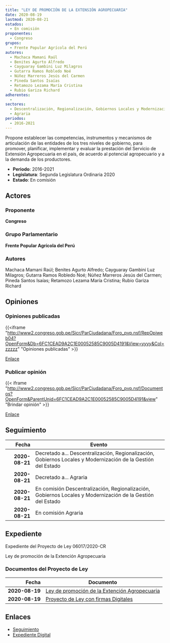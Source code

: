 ```yaml
---
title: "LEY DE PROMOCIÓN DE LA EXTENSIÓN AGROPECUARIA"
date: 2020-08-19
lastmod: 2020-08-21
estados: 
  - En comisión
proponentes: 
  - Congreso
grupos: 
  - Frente Popular Agrícola del Perú
autores: 
  - Machaca Mamani Raúl
  - Benites Agurto Alfredo
  - Cayguaray Gambini Luz Milagros
  - Gutarra Ramos Robledo Noé
  - Núñez Marreros Jesús del Carmen
  - Pineda Santos Isaías
  - Retamozo Lezama María Cristina
  - Rubio Gariza Richard
adherentes: 
  - 
sectores: 
  - Descentralización, Regionalización, Gobiernos Locales y Modernización de la Gestión del Estado
  - Agraria
periodos: 
  - 2016-2021
---
```


Propone establecer las competencias, instrumentos y mecanismos de articulación de las entidades de los tres niveles de gobierno, para promover, planificar, implementar y evaluar la prestación del Servicio de Extensión Agropecuaria en el país, de acuerdo al potencial agropecuario y a la demanda de los productores.

- **Periodo**: 2016-2021
- **Legislatura**: Segunda Legislatura Ordinaria 2020
- **Estado**: En comisión

## Actores

### Proponente

**Congreso**

### Grupo Parlamentario

**Frente Popular Agrícola del Perú**

### Autores

Machaca Mamani Raúl; Benites Agurto Alfredo; Cayguaray Gambini Luz Milagros; Gutarra Ramos Robledo Noé; Núñez Marreros Jesús del Carmen; Pineda Santos Isaías; Retamozo Lezama María Cristina; Rubio Gariza Richard


## Opiniones

### Opiniones publicadas

{{<iframe "http://www2.congreso.gob.pe/Sicr/ParCiudadana/Foro_pvp.nsf/RepOpiweb04?OpenForm&Db=6FC1CEAD9A2C1E00052585C9005D4191&View=yyyy&Col=zzzzz" "Opiniones publicadas" >}}

[Enlace](http://www2.congreso.gob.pe/Sicr/ParCiudadana/Foro_pvp.nsf/RepOpiweb04?OpenForm&Db=6FC1CEAD9A2C1E00052585C9005D4191&View=yyyy&Col=zzzzz)
### Publicar opinión

{{< iframe "http://www2.congreso.gob.pe/Sicr/ParCiudadana/Foro_pvp.nsf/Documentos?OpenForm&ParentUnid=6FC1CEAD9A2C1E00052585C9005D4191&view" "Brindar opinión" >}}

[Enlace](http://www2.congreso.gob.pe/Sicr/ParCiudadana/Foro_pvp.nsf/Documentos?OpenForm&ParentUnid=6FC1CEAD9A2C1E00052585C9005D4191&view)

## Seguimiento

| Fecha | Evento |
|------:|--------|
| **2020-08-21** | Decretado a... Descentralización, Regionalización, Gobiernos Locales y Modernización de la Gestión del Estado|
| **2020-08-21** | Decretado a... Agraria|
| **2020-08-21** | En comisión Descentralización, Regionalización, Gobiernos Locales y Modernización de la Gestión del Estado|
| **2020-08-21** | En comisión Agraria|


## Expediente

Expediente del Proyecto de Ley 06017/2020-CR

Ley de promoción de la Extención Agropecuaria


### Documentos del Proyecto de Ley

| Fecha | Documento |
|------:|--------|
| **2020-08-19** | [Ley de promoción de la Extención Agropecuaria](http://www.leyes.congreso.gob.pe/Documentos/2016_2021/Proyectos_de_Ley_y_de_Resoluciones_Legislativas/PL06017-20200819.pdf) |
| **2020-08-19** | [Proyecto de Ley con firmas Digitales](http://www.leyes.congreso.gob.pe/Documentos/2016_2021/Proyectos_de_Ley_y_de_Resoluciones_Legislativas/Proyectos_Firmas_digitales/PL06017.pdf) |

## Enlaces 

- [Seguimiento](http://www2.congreso.gob.pe/Sicr/TraDocEstProc/CLProLey2016.nsf/f7fff46988ca05b1052578e100829cc7/06a2b89742492fe7052585c9007b6b54?OpenDocument)
- [Expediente Digital](http://www2.congreso.gob.pe/Sicr/TraDocEstProc/CLProLey2016.nsf/f7fff46988ca05b1052578e100829cc7/06a2b89742492fe7052585c9007b6b54?OpenDocument&Click=05257FB7005EB655.eb71d0cf91d8294e05256cdf006b5706/$Body/0.1C6C)
